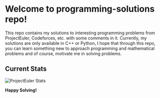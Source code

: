 # Welcome to programming-solutions repo!

This repo contains my solutions to interesting programming problems from ProjectEuler, Codeforces, etc. with some comments in it. Currently, my solutions are only available in C++ or Python, I hope that through this repo, you can learn something new to approach programming and mathematical problems and of course, motivate me in solving problems.

## Current Stats
![ProjectEuler Stats](https://projecteuler.net/profile/nicklimmm.png)

**Happy Solving!**
